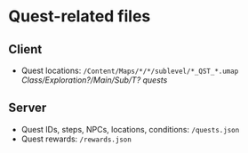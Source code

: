# Quest-related files

## Client
- Quest locations: `/Content/Maps/*/*/sublevel/*_QST_*.umap` *Class/Exploration?/Main/Sub/T? quests*

## Server
- Quest IDs, steps, NPCs, locations, conditions: `/quests.json`
- Quest rewards: `/rewards.json`